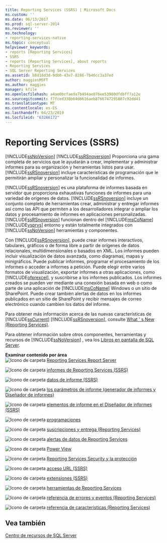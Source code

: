 ```yaml
---
title: Reporting Services (SSRS) | Microsoft Docs
ms.custom: ''
ms.date: 06/13/2017
ms.prod: sql-server-2014
ms.reviewer: ''
ms.technology:
- reporting-services-native
ms.topic: conceptual
helpviewer_keywords:
- reports [Reporting Services]
- SSRS
- reports [Reporting Services], about reports
- Reporting Services
- SQL Server Reporting Services
ms.assetid: b8d18d3d-9db0-43e7-8286-7b46cc3a37ed
author: maggiesMSFT
ms.author: maggies
manager: kfile
ms.openlocfilehash: a4ae0bcfaeda7b494ae07bee53980dfdbff7a12e
ms.sourcegitcommit: f7fced330b64d6616aeb8766747295807c92dd41
ms.translationtype: MT
ms.contentlocale: es-ES
ms.lasthandoff: 04/23/2019
ms.locfileid: "63266172"
---
```

# <a name="reporting-services-ssrs"></a>Reporting Services (SSRS)
  [!INCLUDE[ssNoVersion](../includes/ssnoversion-md.md)] [!INCLUDE[ssRSnoversion](../includes/ssrsnoversion-md.md)] Proporciona una gama completa de servicios que le ayudarán a crear, implementar y administrar informes para su organización y herramientas listos para usar. [!INCLUDE[ssRSnoversion](../includes/ssrsnoversion-md.md)] incluye características de programación que le permitirán ampliar y personalizar la funcionalidad de informes.  
  
 [!INCLUDE[ssRSnoversion](../includes/ssrsnoversion-md.md)] es una plataforma de informes basada en servidor que proporciona exhaustivas funciones de informes para una variedad de orígenes de datos. [!INCLUDE[ssRSnoversion](../includes/ssrsnoversion-md.md)] incluye un conjunto completo de herramientas crear, administrar y entregar informes así como las API que permiten a los desarrolladores integrar o ampliar los datos y procesamiento de informes en aplicaciones personalizadas. [!INCLUDE[ssRSnoversion](../includes/ssrsnoversion-md.md)] funcionan dentro del [!INCLUDE[msCoName](../includes/msconame-md.md)] [!INCLUDE[vsprvs](../includes/vsprvs-md.md)] entorno y están totalmente integrados con [!INCLUDE[ssNoVersion](../includes/ssnoversion-md.md)] herramientas y componentes.  
  
 Con [!INCLUDE[ssRSnoversion](../includes/ssrsnoversion-md.md)], puede crear informes interactivos, tabulares, gráficos o de forma libre a partir de orígenes de datos relacionales, multidimensionales o basados en XML. Los informes pueden incluir visualización de datos avanzada, como diagramas, mapas y minigráficos. Puede publicar informes, programar el procesamiento de los informes o acceder a informes a petición. Puede elegir entre varios formatos de visualización, exportar informes a otras aplicaciones, como [!INCLUDE[ofprexcel](../includes/ofprexcel-md.md)], y suscribirse a los informes publicados. Los informes creados se pueden ver mediante una conexión basada en web o como parte de una aplicación de [!INCLUDE[msCoName](../includes/msconame-md.md)] Windows o un sitio de SharePoint. Puede crear también alertas de datos en los informes publicados en un sitio de SharePoint y recibir mensajes de correo electrónico cuando cambien los datos del informe.  
  
 Para obtener más información acerca de las nuevas características de [!INCLUDE[ssCurrent](../includes/sscurrent-md.md)] [!INCLUDE[ssRSnoversion](../includes/ssrsnoversion-md.md)], consulte [What ' s New &#40;Reporting Services&#41;](../../2014/reporting-services/what-s-new-reporting-services.md).  
  
 Para obtener información sobre otros componentes, herramientas y recursos de [!INCLUDE[ssNoVersion](../includes/ssnoversion-md.md)] , vea los [Libros en pantalla de SQL Server](../2014-toc/books-online-for-sql-server-2014.md).  
  
 **Examinar contenido por área**  
 ![Icono de carpeta](media/hlp-16folder.gif "icono de carpeta") [Reporting Services Report Server](../../2014/reporting-services/reporting-services-report-server.md)  
  
 ![Icono de carpeta](media/hlp-16folder.gif "icono de carpeta") [informes de Reporting Services &#40;SSRS&#41;](reports/reporting-services-reports-ssrs.md)  
  
 ![Icono de carpeta](media/hlp-16folder.gif "icono de carpeta") [datos de informe &#40;SSRS&#41;](report-data/report-data-ssrs.md)  
  
 ![Icono de carpeta](media/hlp-16folder.gif "icono de carpeta") [los parámetros de informe &#40;generador de informes y Diseñador de informes&#41;](report-design/report-parameters-report-builder-and-report-designer.md)  
  
 ![Icono de carpeta](media/hlp-16folder.gif "icono de carpeta") [elementos de informe en el Diseñador de informes &#40;SSRS&#41;](report-design/report-parts-in-report-designer-ssrs.md)  
  
 ![Icono de carpeta](media/hlp-16folder.gif "icono de carpeta") [programaciones](subscriptions/schedules.md)  
  
 ![Icono de carpeta](media/hlp-16folder.gif "icono de carpeta") [suscripciones y entrega &#40;Reporting Services&#41;](subscriptions/subscriptions-and-delivery-reporting-services.md)  
  
 ![Icono de carpeta](media/hlp-16folder.gif "icono de carpeta") [alertas de datos de Reporting Services](../ssms/agent/alerts.md)  
  
 ![Icono de carpeta](media/hlp-16folder.gif "icono de carpeta") [Power View](http://office.microsoft.com/excel-help/power-view-explore-visualize-and-present-your-data-HA102835634.aspx)  
  
 ![Icono de carpeta](media/hlp-16folder.gif "icono de carpeta") [Reporting Services Security y la protección](security/reporting-services-security-and-protection.md)  
  
 ![Icono de carpeta](media/hlp-16folder.gif "icono de carpeta") [acceso URL &#40;SSRS&#41;](url-access-ssrs.md)  
  
 ![Icono de carpeta](media/hlp-16folder.gif "icono de carpeta") [extensiones &#40;SSRS&#41;](extensions-ssrs.md)  
  
 ![Icono de carpeta](media/hlp-16folder.gif "icono de carpeta") [herramientas de Reporting Services](tools/reporting-services-tools.md)  
  
 ![Icono de carpeta](media/hlp-16folder.gif "icono de carpeta") [referencia de errores y eventos &#40;Reporting Services&#41;](troubleshooting/errors-and-events-reference-reporting-services.md)  
  
 ![Icono de carpeta](media/hlp-16folder.gif "icono de carpeta") [referencia de características &#40;Reporting Services&#41;](feature-reference-reporting-services.md)  
  
## <a name="see-also"></a>Vea también  
 [Centro de recursos de SQL Server](https://go.microsoft.com/fwlink/?linkID=219676)  
  
  
